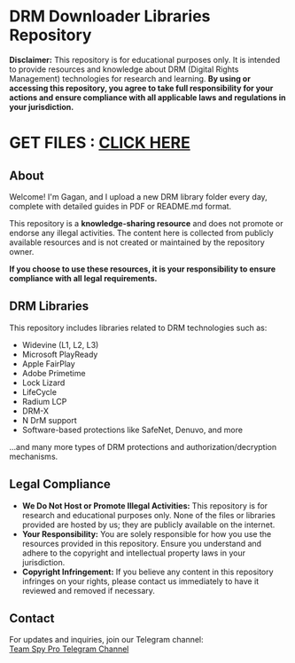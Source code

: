 # DRM Downloader Libraries Repository  

**Disclaimer:** This repository is for educational purposes only. It is intended to provide resources and knowledge about DRM (Digital Rights Management) technologies for research and learning. **By using or accessing this repository, you agree to take full responsibility for your actions and ensure compliance with all applicable laws and regulations in your jurisdiction.**  

# GET FILES : [CLICK HERE](https://t.me/save_restricted_content_bots/837)
## About  

Welcome! I'm Gagan, and I upload a new DRM library folder every day, complete with detailed guides in PDF or README.md format.  

This repository is a **knowledge-sharing resource** and does not promote or endorse any illegal activities. The content here is collected from publicly available resources and is not created or maintained by the repository owner.  

**If you choose to use these resources, it is your responsibility to ensure compliance with all legal requirements.**  

## DRM Libraries  

This repository includes libraries related to DRM technologies such as:  

- Widevine (L1, L2, L3)  
- Microsoft PlayReady  
- Apple FairPlay  
- Adobe Primetime  
- Lock Lizard  
- LifeCycle  
- Radium LCP  
- DRM-X  
- N DrM support  
- Software-based protections like SafeNet, Denuvo, and more  

...and many more types of DRM protections and authorization/decryption mechanisms.  

## Legal Compliance  

- **We Do Not Host or Promote Illegal Activities:** This repository is for research and educational purposes only. None of the files or libraries provided are hosted by us; they are publicly available on the internet.  
- **Your Responsibility:** You are solely responsible for how you use the resources provided in this repository. Ensure you understand and adhere to the copyright and intellectual property laws in your jurisdiction.  
- **Copyright Infringement:** If you believe any content in this repository infringes on your rights, please contact us immediately to have it reviewed and removed if necessary.  

## Contact  

For updates and inquiries, join our Telegram channel:  
[Team Spy Pro Telegram Channel](https://t.me/team_spy_pro)  
